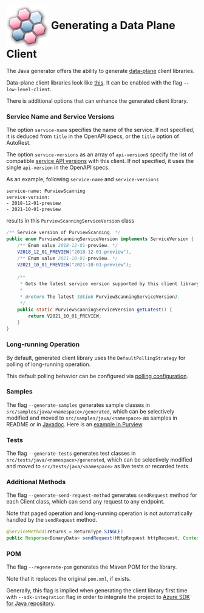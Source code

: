 # <img align="center" src="../images/logo.png">  Generating a Data Plane Client

The Java generator offers the ability to generate [data-plane][data-plane] client libraries.

Data-plane client libraries look like [this][data-plane-client].
It can be enabled with the flag `--low-level-client`.

There is additional options that can enhance the generated client library.

### Service Name and Service Versions

The option `service-name` specifies the name of the service.
If not specified, it is deduced from `title` in the OpenAPI specs, or the `title` option of AutoRest.

The option `service-versions` as an array of `api-version`s specify the list of compatible [service API versions][service-api-version] with this client.
If not specified, it uses the single `api-version` in the OpenAPI specs.

As an example, following `service-name` and `service-versions`

```
service-name: PurviewScanning
service-version:
- 2018-12-01-preview
- 2021-10-01-preview
```

results in this `PurviewScanningServiceVersion` class

```java
/** Service version of PurviewScanning. */
public enum PurviewScanningServiceVersion implements ServiceVersion {
    /** Enum value 2018-12-01-preview. */
    V2018_12_01_PREVIEW("2018-12-01-preview"),
    /** Enum value 2021-10-01-preview. */
    V2021_10_01_PREVIEW("2021-10-01-preview");

    /**
     * Gets the latest service version supported by this client library.
     *
     * @return The latest {@link PurviewScanningServiceVersion}.
     */
    public static PurviewScanningServiceVersion getLatest() {
        return V2021_10_01_PREVIEW;
    }
}
```

### Long-running Operation

By default, generated client library uses the `DefaultPollingStrategy` for polling of long-running operation.

This default polling behavior can be configured via [polling configuration][polling-configuration].

### Samples

The flag `--generate-samples` generates sample classes in `src/samples/java/<namespace>/generated`, which can be selectively modified and moved to `src/samples/java/<namespace>` as samples in README or in [Javadoc][code-snippet].
Here is an [example in Purview][sample-examples].

### Tests

The flag `--generate-tests` generates test classes in `src/tests/java/<namespace>/generated`, which can be selectively modified and moved to `src/tests/java/<namespace>` as live tests or recorded tests.

### Additional Methods

The flag `--generate-send-request-method` generates `sendRequest` method for each Client class, which can send any request to any endpoint.

Note that paged operation and long-running operation is not automatically handled by the `sendRequest` method.

```java
@ServiceMethod(returns = ReturnType.SINGLE)
public Response<BinaryData> sendRequest(HttpRequest httpRequest, Context context)
```

### POM

The flag `--regenerate-pom` generates the Maven POM for the library.

Note that it replaces the original `pom.xml`, if exists.

Generally, this flag is implied when generating the client library first time with `--sdk-integration` flag in order to integrate the project to [Azure SDK for Java repository][azure-sdk-for-java].

[data-plane]: https://docs.microsoft.com/azure/azure-resource-manager/management/control-plane-and-data-plane#data-plane
[data-plane-client]: https://github.com/Azure/azure-sdk-for-java/wiki/Protocol-Methods
[sample-examples]: https://github.com/Azure/azure-sdk-for-java/tree/main/sdk/purview/azure-analytics-purview-catalog/src/samples/java/com/azure/analytics/purview/catalog/generated
[code-snippet]: https://github.com/Azure/azure-sdk-tools/blob/main/packages/java-packages/codesnippet-maven-plugin/README.md
[azure-sdk-for-java]: https://github.com/Azure/azure-sdk-for-java
[service-api-version]: https://azure.github.io/azure-sdk/general_design.html#service-api-versions
[polling-configuration]: ../../readme.md#polling-configuration
